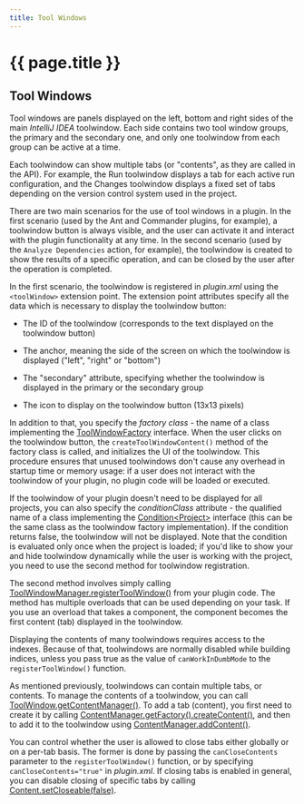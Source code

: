 ```yaml
---
title: Tool Windows
---
```


<!--
INITIAL_SOURCE https://confluence.jetbrains.com/display/IDEADEV/IntelliJ+IDEA+Tool+Windows
-->

# {{ page.title }}

## Tool Windows

Tool windows are panels displayed on the left, bottom and right sides of the main *IntelliJ IDEA* toolwindow.
Each side contains two tool window groups, the primary and the secondary one, and only one toolwindow from each group can be active at a time.

Each toolwindow can show multiple tabs (or "contents", as they are called in the API).
For example, the Run toolwindow displays a tab for each active run configuration, and the Changes toolwindow displays a fixed set of tabs depending on the version control system used in the project.

There are two main scenarios for the use of tool windows in a plugin.
In the first scenario (used by the Ant and Commander plugins, for example), a toolwindow button is always visible, and the user can activate it and interact with the plugin functionality at any time.
In the second scenario (used by the ```Analyze Dependencies``` action, for example), the toolwindow is created to show the results of a specific operation, and can be closed by the user after the operation is completed.

In the first scenario, the toolwindow is registered in *plugin.xml* using the ```<toolWindow>``` extension point.
The extension point attributes specify all the data which is necessary to display the toolwindow button:

*  The ID of the toolwindow (corresponds to the text displayed on the toolwindow button)

*  The anchor, meaning the side of the screen on which the toolwindow is displayed ("left", "right" or "bottom")

*  The "secondary" attribute, specifying whether the toolwindow is displayed in the primary or the secondary group

*  The icon to display on the toolwindow button (13x13 pixels)

In addition to that, you specify the *factory class*  - the name of a class implementing the
[ToolWindowFactory](https://github.com/JetBrains/intellij-community/blob/master/platform/platform-api/src/com/intellij/openapi/wm/ToolWindowFactory.java)
interface.
When the user clicks on the toolwindow button, the ```createToolWindowContent()``` method of the factory class is called, and initializes the UI of the toolwindow.
This procedure ensures that unused toolwindows don't cause any overhead in startup time or memory usage: if a user does not interact with the toolwindow of your plugin, no plugin code will be loaded or executed.

If the toolwindow of your plugin doesn't need to be displayed for all projects, you can also specify the *conditionClass*  attribute - the qualified name of a class implementing the
[Condition\<Project\>](https://github.com/JetBrains/intellij-community/blob/master/platform/util-rt/src/com/intellij/openapi/util/Condition.java)
interface (this can be the same class as the toolwindow factory implementation).
If the condition returns false, the toolwindow will not be displayed.
Note that the condition is evaluated only once when the project is loaded;
if you'd like to show your and hide toolwindow dynamically while the user is working with the project, you need to use the second method for toolwindow registration.

The second method involves simply calling
[ToolWindowManager.registerToolWindow()](https://github.com/JetBrains/intellij-community/blob/master/platform/platform-api/src/com/intellij/openapi/wm/ToolWindowManager.java)
from your plugin code.
The method has multiple overloads that can be used depending on your task.
If you use an overload that takes a component, the component becomes the first content (tab) displayed in the toolwindow.

Displaying the contents of many toolwindows requires access to the indexes.
Because of that, toolwindows are normally disabled while building indices, unless you pass true as the value of ```canWorkInDumbMode``` to the ```registerToolWindow()``` function.

As mentioned previously, toolwindows can contain multiple tabs, or contents.
To manage the contents of a toolwindow, you can call
[ToolWindow.getContentManager()](https://github.com/JetBrains/intellij-community/blob/master/platform/platform-api/src/com/intellij/openapi/wm/ToolWindow.java).
To add a tab (content), you first need to create it by calling
[ContentManager.getFactory().createContent()](https://github.com/JetBrains/intellij-community/blob/master/platform/platform-api/src/com/intellij/ui/content/ContentManager.java),
and then to add it to the toolwindow using
[ContentManager.addContent()](https://github.com/JetBrains/intellij-community/blob/master/platform/platform-api/src/com/intellij/ui/content/ContentManager.java).

You can control whether the user is allowed to close tabs either globally or on a per-tab basis.
The former is done by passing the ```canCloseContents``` parameter to the ```registerToolWindow()``` function, or by specifying
```canCloseContents="true"``` in *plugin.xml*.
If closing tabs is enabled in general, you can disable closing of specific tabs by calling
[Content.setCloseable(false)](https://github.com/JetBrains/intellij-community/blob/master/platform/platform-api/src/com/intellij/ui/content/Content.java).

